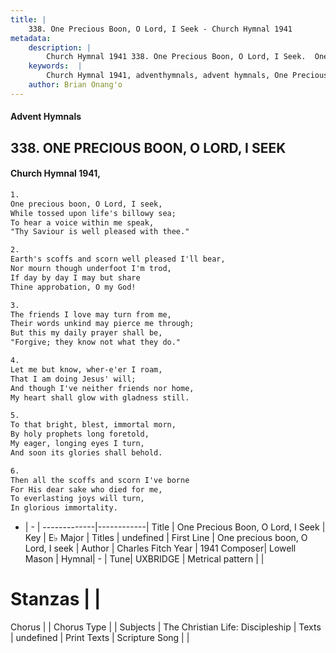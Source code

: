 ```yaml
---
title: |
    338. One Precious Boon, O Lord, I Seek - Church Hymnal 1941
metadata:
    description: |
        Church Hymnal 1941 338. One Precious Boon, O Lord, I Seek.  One precious boon, O Lord, I seek,  While tossed upon life's billowy sea;  To hear a voice within me speak,  "Thy Saviour is well pleased with thee." 
    keywords:  |
        Church Hymnal 1941, adventhymnals, advent hymnals, One Precious Boon, O Lord, I Seek, One precious boon, O Lord, I seek. 
    author: Brian Onang'o
---
```


#### Advent Hymnals
## 338. ONE PRECIOUS BOON, O LORD, I SEEK
####  Church Hymnal 1941,

```txt
1.
One precious boon, O Lord, I seek, 
While tossed upon life's billowy sea; 
To hear a voice within me speak, 
"Thy Saviour is well pleased with thee." 

2.
Earth's scoffs and scorn well pleased I'll bear, 
Nor mourn though underfoot I'm trod, 
If day by day I may but share 
Thine approbation, O my God! 

3.
The friends I love may turn from me, 
Their words unkind may pierce me through; 
But this my daily prayer shall be, 
"Forgive; they know not what they do." 

4.
Let me but know, wher-e'er I roam, 
That I am doing Jesus' will; 
And though I've neither friends nor home, 
My heart shall glow with gladness still. 

5.
To that bright, blest, immortal morn, 
By holy prophets long foretold, 
My eager, longing eyes I turn, 
And soon its glories shall behold. 

6.
Then all the scoffs and scorn I've borne 
For His dear sake who died for me, 
To everlasting joys will turn, 
In glorious immortality.

```

- |   -  |
-------------|------------|
Title | One Precious Boon, O Lord, I Seek |
Key | E♭ Major |
Titles | undefined |
First Line | One precious boon, O Lord, I seek |
Author | Charles Fitch
Year | 1941
Composer| Lowell Mason |
Hymnal|  - |
Tune| UXBRIDGE |
Metrical pattern | |
# Stanzas |  |
Chorus |  |
Chorus Type |  |
Subjects | The Christian Life: Discipleship |
Texts | undefined |
Print Texts | 
Scripture Song |  |
    
